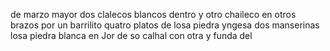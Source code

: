 de marzo mayor
dos clalecos blancos dentro
y otro chaileco
en otros brazos
por un barrilito
quatro
platos de losa piedra yngesa
dos manserinas losa piedra
blanca
en Jor de so calhal con otra y funda del